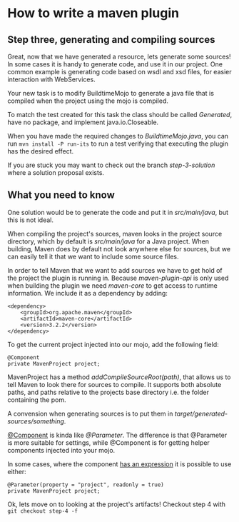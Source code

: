 How to write a maven plugin
===============

## Step three, generating and compiling sources ##
Great, now that we have generated a resource, lets generate some sources!
In some cases it is handy to generate code, and use it in our project. One common example is generating code
based on wsdl and xsd files, for easier interaction with WebServices. 

Your new task is to modify BuildtimeMojo to generate a java file that is compiled when the project using the mojo is compiled.

To match the test created for this task the class should be called *Generated*, have no package, and implement java.io.Closeable.

When you have made the required changes to *BuildtimeMojo.java*, you can run ```mvn install -P run-its``` to run a test verifying that 
executing the plugin has the desired effect.

If you are stuck you may want to check out the branch *step-3-solution* where a solution proposal exists. 

## What you need to know ##
One solution would be to generate the code and put it in *src/main/java*, but this is not ideal. 

When compiling the project's sources, maven looks in the project source directory, which by default is 
*src/main/java* for a Java project. 
When building, Maven does by default not look anywhere else for sources, but we can easily tell it that we want to
include some source files.

In order to tell Maven that we want to add sources we have to get hold of the project the plugin is running in.
Because *maven-plugin-api* is only used when building the plugin we need *maven-core* to get access to runtime information. We include it as a dependency by adding:

    <dependency>
        <groupId>org.apache.maven</groupId>
        <artifactId>maven-core</artifactId>
        <version>3.2.2</version>
    </dependency>

To get the current project injected into our mojo, add the following field:

    @Component
    private MavenProject project;

MavenProject has a method *addCompileSourceRoot(path)*, that allows us to tell Maven to look there for sources to compile.
It supports both absolute paths, and paths relative to the projects base directory i.e. the folder containing the pom.

A convension when generating sources is to put them in *target/generated-sources/something*. 


[@Component](https://maven.apache.org/plugin-tools/maven-plugin-annotations/apidocs/org/apache/maven/plugins/annotations/Component.html) 
is kinda like *@Parameter*. The difference is that @Parameter is more suitable for settings, while @Component is 
for getting helper components injected into your mojo.
 
In some cases, where the component [has an expression](http://maven.apache.org/ref/3.2.3/maven-core/apidocs/org/apache/maven/plugin/PluginParameterExpressionEvaluator.html) it is possible to use either:  
    
    @Parameter(property = "project", readonly = true)
    private MavenProject project;
 
Ok, lets move on to looking at the project's artifacts! Checkout step 4 with ```git checkout step-4 -f```